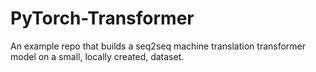# PyTorch-Transformer
An example repo that builds a seq2seq machine translation transformer model on a small, locally created, dataset.
